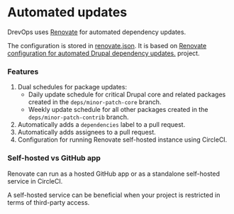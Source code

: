 # Automated updates

DrevOps uses [Renovate](https://renovatebot.com) for automated dependency updates.

The configuration is stored in [renovate.json](../../../../renovate.json). It is
based on [Renovate configuration for automated Drupal dependency updates.](https://github.com/drevops/renovate-drupal)
project.

### Features

1. Dual schedules for package updates:
   - Daily update schedule for critical Drupal core and related packages created in
     the `deps/minor-patch-core` branch.
   - Weekly update schedule for all other packages created in
     the `deps/minor-patch-contrib` branch.
2. Automatically adds a `dependencies` label to a pull request.
3. Automatically adds assignees to a pull request.
4. Configuration for running Renovate self-hosted instance using CircleCI.

### Self-hosted vs GitHub app

Renovate can run as a hosted GitHub app or as a standalone self-hosted service
in CircleCI.

A self-hosted service can be beneficial when your project is restricted in terms
of third-party access.
